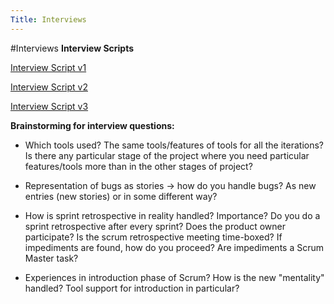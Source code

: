 ```yaml
---
Title: Interviews
---
```

#Interviews
**Interview Scripts**

[Interview Script v1](%base_url%/wiki/projects/bachelorsprojects/Agility/interviews/InterviewScriptv1?view=PRDownloadView)

[Interview Script v2](%base_url%/wiki/projects/bachelorsprojects/Agility/interviews/InterviewScriptv2?view=PRDownloadView)

[Interview Script v3](%base_url%/wiki/projects/bachelorsprojects/Agility/interviews/ScriptInterviewv3?view-PRDownloadView)

**Brainstorming for interview questions:**

- Which tools used? The same tools/features of tools for all the iterations? Is there any particular stage of the project where you need particular features/tools more than in the other stages of project?


- Representation of bugs as stories -> how do you handle bugs? As new entries (new stories) or in some different way?


- How is sprint retrospective in reality handled? Importance? Do you do a sprint retrospective after every sprint? Does the product owner participate? Is the scrum retrospective meeting time-boxed? If impediments are found, how do you proceed? Are impediments a Scrum Master task?


- Experiences in introduction phase of Scrum? How is the new "mentality" handled? Tool support for introduction in particular?
